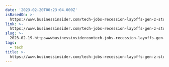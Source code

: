 ```yaml
---
date: '2023-02-20T00:23:04.000Z'
isBasedOn: >-
  https://www.businessinsider.com/tech-jobs-recession-layoffs-gen-z-students-class-of-2023-2023-2?amp
link: >-
  https://www.businessinsider.com/tech-jobs-recession-layoffs-gen-z-students-class-of-2023-2023-2?amp
slug: >-
  2023-02-19-httpswwwbusinessinsidercomtech-jobs-recession-layoffs-gen-z-students-class-of-2023-2023-2amp
tags:
  - tech
title: >-
  https://www.businessinsider.com/tech-jobs-recession-layoffs-gen-z-students-class-of-2023-2023-2?amp
---
```



